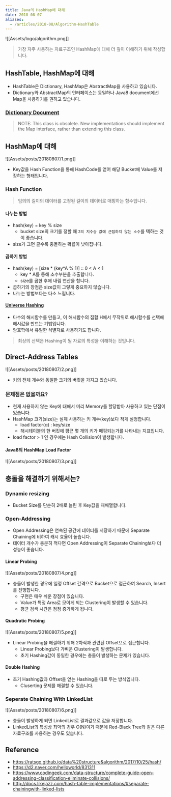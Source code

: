 ```yaml
---
title: Java의 HashMap에 대해
date: 2018-08-07
aliases: 
  - /articles/2018-08/Algorithm-HashTable
---
```


![[Assets/logo/algorithm.png]]

> 가장 자주 사용하는 자료구조인 HashMap에 대해 더 깊이 이해하기 위해 작성합니다.

## HashTable, HashMap에 대해
- HashTable은 Dictionary, HashMap은 AbstractMap을 사용하고 있습니다.
- Dictionary와 AbstractMap의 인터페이스는 동일하나 Java8 document에선 Map을 사용하기를 권하고 있습니다.

### [Dictionary Document](https://docs.oracle.com/javase/8/docs/api/java/util/Dictionary.html)
> NOTE: This class is obsolete. New implementations should implement the Map interface, rather than extending this class.



## HashMap에 대해
![[Assets/posts/20180807/1.png]]

- Key값을 Hash Function을 통해 HashCode를 얻어 해당 Bucket에 Value를 저장하는 형태입니다.

### Hash Function
> 임의의 길이의 데이터를 고정된 길이의 데이터로 매핑하는 함수입니다.

#### 나누는 방법
- hash(key) = key % size
  - bucket size의 크기를 정할 때 `2의 지수승 값에 근접하지 않는 소수`를 택하는 것이 좋습니다.
- size가 크면 클수록 충돌하는 확률이 낮아집니다.

#### 곱하기 방법
- hash(key) = [size * (key*A % 1)] :: 0 < A < 1
  - key * A를 통해 소수부분을 추출합니다.
  - size를 곱한 후에 내림 연산을 합니다.
- 곱하기의 장점은 size값이 그렇게 중요하지 않습니다.
- 나누는 방법보다는 다소 느립니다.

#### [Universe Hashing](https://ko.wikipedia.org/wiki/%EC%9C%A0%EB%8B%88%EB%B2%84%EC%84%A4_%ED%95%B4%EC%8B%B1)
- 다수의 해시함수를 만들고, 이 해시함수의 집합 H에서 무작위로 해시함수를 선택해 해시값을 만드는 기법입니다.
- 암호학에서 유일한 식별자로 사용하기도 합니다.

> 최상의 선택은 Hashing이 될 자료의 특성을 이해하는 것입니다.

## Direct-Address Tables
![[Assets/posts/20180807/2.png]]
- 키의 전체 개수와 동일한 크기의 버킷을 가지고 있습니다.

### 문제점은 없을까요?
- 현재 사용하지 않는 Key에 대해서 미리 Memory를 할당받아 사용하고 있는 단점이 있습니다.
- HashMap 크기(size)는 실제 사용하는 키 개수(key)보다 적게 설정합니다.
  - load factor(α) : key/size
  - 해시테이블의 한 버킷에 평균 몇 개의 키가 매핑되는가를 나타내는 지표입니다.
- load factor > 1 인 경우에는 Hash Collision이 발생합니다.

#### Java8의 HashMap Load Factor
![[Assets/posts/20180807/3.png]]

## 충돌을 해결하기 위해서는?
### Dynamic resizing
- Bucket Size를 단순히 2배로 늘린 후 Key값을 재배열합니다.

### Open-Addressing
- Open Addressing은 연속된 공간에 데이터를 저장하기 때문에 Separate Chaining에 비하여 캐시 효율이 높습니다.
- 데이터 개수가 충분히 적다면 Open Addressing이 Separate Chaining보다 더 성능이 좋습니다.

#### Linear Probing
![[Assets/posts/20180807/4.png]]
- 충돌이 발생한 경우에 일정 Offset 간격으로 Bucket으로 접근하여 Search, Insert를 진행합니다.
  - 구현은 매우 쉬운 장점이 있습니다.
  - Value가 특정 Area로 모이게 되는 Clustering이 발생할 수 있습니다.
  - 평균 검색 시간은 점점 증가하게 됩니다.

#### Quadratic Probing
![[Assets/posts/20180807/5.png]]
- Linear Probing을 해결하기 위해 2차식과 관련된 Offset으로 접근합니다.
  - Linear Probing보다 가벼운 Clustering이 발생합니다.
  - 초기 Hashing값이 동일한 경우에는 충돌이 발생하는 문제가 있습니다.

#### Double Hashing
- 초기 Hashing값과 Offset을 얻는 Hashing을 따로 두는 방식입니다.
  - Cluserting 문제를 해결할 수 있습니다.

### Seperate Chaining With LinkedList
![[Assets/posts/20180807/6.png]]
- 충돌이 발생하게 되면 LinkedList로 결과값으로 값을 저장합니다.
- LinkedList의 특성상 최악의 경우 O(N)이기 때문에 Red-Black Tree와 같은 다른 자료구조를 사용하는 경우도 있습니다.

## Reference
- <https://ratsgo.github.io/data%20structure&algorithm/2017/10/25/hash/>
- <https://d2.naver.com/helloworld/831311>
- <https://www.codingeek.com/data-structure/complete-guide-open-addressing-classification-eliminate-collisions/>
- <http://docs.likejazz.com/hash-table-implementations/#separate-chainingwith-linked-lists>
